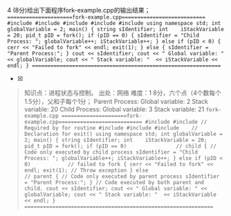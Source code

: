 4
(8分)给出下面程序fork-example.cpp的输出结果；
    ```
	    =====================fork-example.cpp===========================
	    #include
	    #include
	    #include
	    #include
	    #include
	    using namespace std;
	    int globalVariable = 2;
	    main()
	    {
	       string sIdentifier;
	       int    iStackVariable = 20;
	       pid_t pID = fork();
	       if (pID == 0)
	       {
	          sIdentifier = "Child Process: ";
	          globalVariable++;
	          iStackVariable++;
	        }
	        else if (pID < 0)
	        {
	            cerr << "Failed to fork" << endl;
	            exit(1);
	        }
	        else
	        {
	          sIdentifier = "Parent Process:";
	        }
	        cout << sIdentifier;
	        cout << " Global variable: " << globalVariable;
	        cout << " Stack variable: "  << iStackVariable << endl;
	    }
	    =============================================================
	    ```
    
- [x]  

> 知识点：进程状态与控制。
> 出处：网络
> 难度：1
> 8分，六个点（4个数每个1.5分），父和子每个1分；
> Parent Process: Global variable: 2 Stack variable: 20
> Child Process: Global variable: 3 Stack variable: 21
>     ```
>     fork-example.cpp
>     =====================fork-example.cpp===========================
>     #include
>     #include
>     // Required by for routine
>     #include
>     #include
>     #include    // Declaration for exit()
>     using namespace std;
>     int globalVariable = 2;
>     main()
>     {
>         string sIdentifier;
>         int    iStackVariable = 20;
>         pid_t pID = fork();
>         if (pID == 0)                // child
>         {
>             // Code only executed by child process
>             sIdentifier = "Child Process: ";
>             globalVariable++;
>             iStackVariable++;
>         }
>         else if (pID < 0)            // failed to fork
>         {
>             cerr << "Failed to fork" << endl;
>             exit(1);
>             // Throw exception
>         }
>         else                                   // parent
>         {
>             // Code only executed by parent process
>             sIdentifier = "Parent Process:";
>         }
>         // Code executed by both parent and child.
>         cout << sIdentifier;
>         cout << " Global variable: " << globalVariable;
>         cout << " Stack variable: "  << iStackVariable << endl;
>     }
>     =============================================================
>     ```
>     
